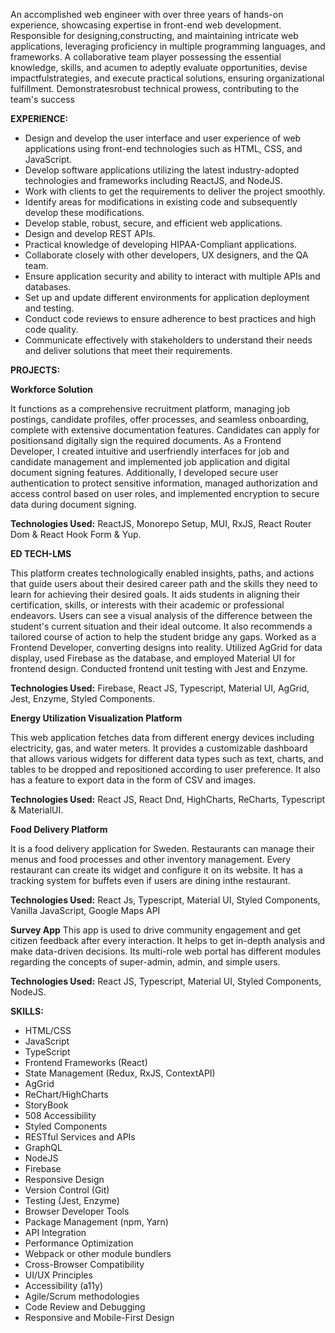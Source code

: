 An accomplished web engineer with over three years of hands-on experience, showcasing
expertise in front-end web development. Responsible for designing,constructing, and maintaining
intricate web applications, leveraging proficiency in multiple programming languages, and
frameworks. A collaborative team player possessing the essential knowledge, skills, and acumen
to adeptly evaluate opportunities, devise impactfulstrategies, and execute practical solutions,
ensuring organizational fulfillment. Demonstratesrobust technical prowess, contributing to the
team's success

**EXPERIENCE:**
- Design and develop the user interface and user experience of web applications using front-end technologies such as HTML, CSS, and JavaScript.
- Develop software applications utilizing the latest industry-adopted technologies and frameworks including ReactJS, and NodeJS.
- Work with clients to get the requirements to deliver the project smoothly.
- Identify areas for modifications in existing code and subsequently develop these modifications.
- Develop stable, robust, secure, and efficient web applications.
- Design and develop REST APIs.
- Practical knowledge of developing HIPAA-Compliant applications.
- Collaborate closely with other developers, UX designers, and the QA team.
- Ensure application security and ability to interact with multiple APIs and databases.
- Set up and update different environments for application deployment and testing.
- Conduct code reviews to ensure adherence to best practices and high code quality.
- Communicate effectively with stakeholders to understand their needs and deliver solutions that meet their requirements.

**PROJECTS:**

**Workforce Solution**

It functions as a comprehensive recruitment platform, managing job postings,
candidate profiles, offer processes, and seamless onboarding, complete with
extensive documentation features. Candidates can apply for positionsand digitally
sign the required documents. As a Frontend Developer, I created intuitive and userfriendly interfaces for job and candidate management and implemented job
application and digital document signing features. Additionally, I developed secure
user authentication to protect sensitive information, managed authorization and
access control based on user roles, and implemented encryption to secure data during
document signing.

**Technologies Used:** ReactJS, Monorepo Setup, MUI, RxJS, React Router Dom &
React Hook Form & Yup.

**ED TECH-LMS**

This platform creates technologically enabled insights, paths, and actions that guide users about
their desired career path and the skills they need to learn for achieving their desired goals. It aids
students in aligning their certification, skills, or interests with their academic or professional
endeavors. Users can see a visual analysis of the difference between the student's current situation
and their ideal outcome. It also recommends a tailored course of action to help the student bridge
any gaps.
Worked as a Frontend Developer, converting designs into reality. Utilized AgGrid for data display,
used Firebase as the database, and employed Material UI for frontend design. Conducted frontend
unit testing with Jest and Enzyme.

**Technologies Used:** Firebase, React JS, Typescript, Material UI, AgGrid, Jest, Enzyme, Styled Components.

**Energy Utilization Visualization Platform**

This web application fetches data from different energy devices including electricity, gas, and
water meters. It provides a customizable dashboard that allows various widgets for different data
types such as text, charts, and tables to be dropped and repositioned according to user preference.
It also has a feature to export data in the form of CSV and images.

**Technologies Used:** React JS, React Dnd, HighCharts, ReCharts, Typescript & MaterialUI.

**Food Delivery Platform**

It is a food delivery application for Sweden. Restaurants can manage their menus and food
processes and other inventory management. Every restaurant can create its widget and configure
it on its website. It has a tracking system for buffets even if users are dining inthe restaurant.

**Technologies Used:** React Js, Typescript, Material UI, Styled Components, Vanilla JavaScript,
Google Maps API

**Survey App**
This app is used to drive community engagement and get citizen feedback after every interaction.
It helps to get in-depth analysis and make data-driven decisions. Its multi-role web portal has
different modules regarding the concepts of super-admin, admin, and simple users.

**Technologies Used:** React JS, Typescript, Material UI, Styled Components, NodeJS.

**SKILLS:**

- HTML/CSS
- JavaScript
- TypeScript
- Frontend Frameworks (React)
- State Management (Redux, RxJS, ContextAPI)
- AgGrid
- ReChart/HighCharts
- StoryBook
- 508 Accessibility
- Styled Components
- RESTful Services and APIs
- GraphQL
- NodeJS
- Firebase
- Responsive Design
- Version Control (Git)
- Testing (Jest, Enzyme)
- Browser Developer Tools
- Package Management (npm, Yarn)
- API Integration
- Performance Optimization
- Webpack or other module bundlers
- Cross-Browser Compatibility
- UI/UX Principles
- Accessibility (a11y)
- Agile/Scrum methodologies
- Code Review and Debugging
- Responsive and Mobile-First Design
